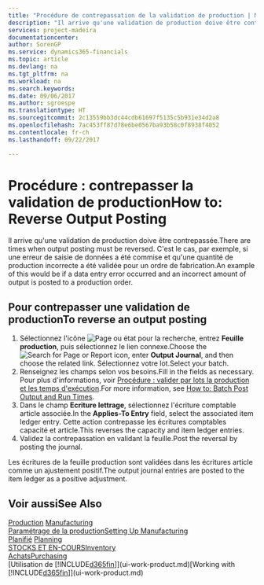 ```yaml
---
title: "Procédure de contrepassation de la validation de production | Microsoft Docs"
description: "Il arrive qu'une validation de production doive être contrepassée. C'est le cas, par exemple, si une erreur de saisie de données a été commise et qu'une quantité de production incorrecte a été validée pour un ordre de fabrication."
services: project-madeira
documentationcenter: 
author: SorenGP
ms.service: dynamics365-financials
ms.topic: article
ms.devlang: na
ms.tgt_pltfrm: na
ms.workload: na
ms.search.keywords: 
ms.date: 09/06/2017
ms.author: sgroespe
ms.translationtype: HT
ms.sourcegitcommit: 2c13559bb3dc44cdb61697f5135c5b931e34d2a8
ms.openlocfilehash: 7ac453ff87d78e6be0567ba93b58c0f8938f4052
ms.contentlocale: fr-ch
ms.lasthandoff: 09/22/2017

---
```

# <a name="how-to-reverse-output-posting"></a><span data-ttu-id="38419-104">Procédure : contrepasser la validation de production</span><span class="sxs-lookup"><span data-stu-id="38419-104">How to: Reverse Output Posting</span></span>
<span data-ttu-id="38419-105">Il arrive qu'une validation de production doive être contrepassée.</span><span class="sxs-lookup"><span data-stu-id="38419-105">There are times when output posting must be reversed.</span></span> <span data-ttu-id="38419-106">C'est le cas, par exemple, si une erreur de saisie de données a été commise et qu'une quantité de production incorrecte a été validée pour un ordre de fabrication.</span><span class="sxs-lookup"><span data-stu-id="38419-106">An example of this would be if a data entry error occurred and an incorrect amount of output is posted to a production order.</span></span>  

## <a name="to-reverse-an-output-posting"></a><span data-ttu-id="38419-107">Pour contrepasser une validation de production</span><span class="sxs-lookup"><span data-stu-id="38419-107">To reverse an output posting</span></span>  
1.  <span data-ttu-id="38419-108">Sélectionnez l'icône ![Page ou état pour la recherche](media/ui-search/search_small.png "Page ou état pour la recherche"), entrez **Feuille production**, puis sélectionnez le lien connexe.</span><span class="sxs-lookup"><span data-stu-id="38419-108">Choose the ![Search for Page or Report](media/ui-search/search_small.png "Search for Page or Report icon") icon, enter **Output Journal**, and then choose the related link.</span></span> <span data-ttu-id="38419-109">Sélectionnez votre lot.</span><span class="sxs-lookup"><span data-stu-id="38419-109">Select your batch.</span></span>  
2. <span data-ttu-id="38419-110">Renseignez les champs selon vos besoins.</span><span class="sxs-lookup"><span data-stu-id="38419-110">Fill in the fields as necessary.</span></span> <span data-ttu-id="38419-111">Pour plus d'informations, voir [Procédure : valider par lots la production et les temps d'exécution](production-how-to-post-output-quantity.md).</span><span class="sxs-lookup"><span data-stu-id="38419-111">For more information, see [How to: Batch Post Output and Run Times](production-how-to-post-output-quantity.md).</span></span>
3.  <span data-ttu-id="38419-112">Dans le champ **Ecriture lettrage**, sélectionnez l'écriture comptable article associée.</span><span class="sxs-lookup"><span data-stu-id="38419-112">In the **Applies-To Entry** field, select the associated item ledger entry.</span></span> <span data-ttu-id="38419-113">Cette action contrepasse les écritures comptables capacité et article.</span><span class="sxs-lookup"><span data-stu-id="38419-113">This reverses the capacity and item ledger entries.</span></span>  
4. <span data-ttu-id="38419-114">Validez la contrepassation en validant la feuille.</span><span class="sxs-lookup"><span data-stu-id="38419-114">Post the reversal by posting the journal.</span></span>  

<span data-ttu-id="38419-115">Les écritures de la feuille production sont validées dans les écritures article comme un ajustement positif.</span><span class="sxs-lookup"><span data-stu-id="38419-115">The output journal entries are posted to the item ledger as a positive adjustment.</span></span>  

## <a name="see-also"></a><span data-ttu-id="38419-116">Voir aussi</span><span class="sxs-lookup"><span data-stu-id="38419-116">See Also</span></span>  
 <span data-ttu-id="38419-117">[Production](production-manage-manufacturing.md)  </span><span class="sxs-lookup"><span data-stu-id="38419-117">[Manufacturing](production-manage-manufacturing.md)  </span></span>  
 [<span data-ttu-id="38419-118">Paramétrage de la production</span><span class="sxs-lookup"><span data-stu-id="38419-118">Setting Up Manufacturing</span></span>](production-configure-production-processes.md)  
 <span data-ttu-id="38419-119">[Planifié](production-planning.md)    </span><span class="sxs-lookup"><span data-stu-id="38419-119">[Planning](production-planning.md)    </span></span>  
 [<span data-ttu-id="38419-120">STOCKS ET EN-COURS</span><span class="sxs-lookup"><span data-stu-id="38419-120">Inventory</span></span>](inventory-manage-inventory.md)  
 [<span data-ttu-id="38419-121">Achats</span><span class="sxs-lookup"><span data-stu-id="38419-121">Purchasing</span></span>](purchasing-manage-purchasing.md)  
 <span data-ttu-id="38419-122">[Utilisation de [!INCLUDE[d365fin](includes/d365fin_md.md)]](ui-work-product.md)</span><span class="sxs-lookup"><span data-stu-id="38419-122">[Working with [!INCLUDE[d365fin](includes/d365fin_md.md)]](ui-work-product.md)</span></span>  

